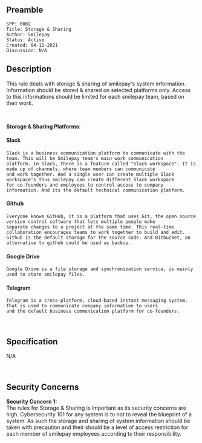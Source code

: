 ## Preamble

```
SPP: 0002
Title: Storage & Sharing
Author: Smilepay
Status: Active
Created: 04-11-2021
Discussion: N/A
```

## Description
This rule deals with storage & sharing of smilepay's system information. Information should be stored & shared on selected platforms only. Access to this informations should be limited for each smilepay team, based on their work.

<br />

**Storage & Sharing Platforms**: <br />
#### Slack
```
Slack is a business communication platform to communicate with the team. This will be Smilepay team's main work communication 
platform. In Slack, there is a feature called "Slack workspace". It is made up of channels, where team members can communicate 
and work together. And a single user can create multiple Slack workspace's thus smilepay can create different Slack workspace 
for co-founders and employees to control access to company information. And its the default technical communication platform.
```

#### Github
```
Everyone knows GitHub, it is a platform that uses Git, the open source version control software that lets multiple people make 
separate changes to a project at the same time. This real-time collaboration encourages teams to work together to build and edit. 
Github is the default storage for the source code. And Bitbucket, an alternative to github could be used as backup.

```

#### Google Drive
```
Google Drive is a file storage and synchronization service, is mainly used to store smilepay files.
```

#### Telegram
```
Telegram is a cross-platform, cloud-based instant messaging system. That is used to communicate company information to users 
and the default business communication platform for co-founders.
```

<br />

## Specification
N/A

<br />

## Security Concerns
**Security Concern 1:** <br />
The rules for Storage & Sharing is important as its security concerns are high. Cybersecurity 101 for any system is to not to reveal the blueprint of a system. As such the storage and sharing of system information should be taken with precaution and their should be a level of access restriction for each member of smilepay employees according to their responsibility.
